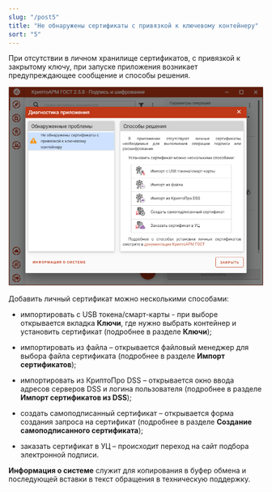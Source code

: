 ```yaml
---
slug: "/post5"
title: "Не обнаружены сертификаты с привязкой к ключевому контейнеру"
sort: "5"
---
```


При отсутствии в личном хранилище сертификатов, с привязкой к закрытому ключу, при запуске приложения возникает предупреждающее сообщение и способы решения.

![certs_missing.png](./images/certs_missing.png "Сообщение об отсутствии сертификатов с привязкой к закрытому ключу")


Добавить личный сертификат можно несколькими способами:

-   импортировать с USB токена/смарт-карты - при выборе открывается вкладка **Ключи**, где нужно выбрать контейнер и установить сертификат (подробнее в разделе **Ключи**);

-   импортировать из файла – открывается файловый менеджер для выбора файла сертификата (подробнее в разделе **Импорт сертификатов**);

-   импортировать из КриптоПро DSS – открывается окно ввода адресов    серверов DSS и логина пользователя (подробнее в разделе **Импорт сертификатов из DSS**);

-   создать самоподписанный сертификат – открывается форма создания запроса на сертификат (подробнее в разделе **Создание самоподписанного сертификата**);

-   заказать сертификат в УЦ – происходит переход на сайт подбора электронной подписи.

**Информация о системе** служит для копирования в буфер обмена и последующей вставки в текст обращения в техническую поддержку.
